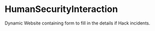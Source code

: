 # HumanSecurityInteraction
Dynamic Website containing form to fill in the details if Hack incidents. 
